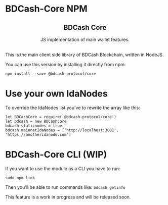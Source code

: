 # BDCash-Core NPM

<h2 style="text-align: center;"><a id="user-content-bdcash-identity-framework" class="anchor" href="https://github.com/BDCashProtocol/bdcash-identity-framework/new/master?readme=1#bdcash-identity-framework" aria-hidden="true"></a><strong>BDCash Core</strong></h2>
<p style="text-align: center;">JS implementation of main wallet features.</p>


<br>This is the main client side library of BDCash Blockchain, written in NodeJS.

You can use this version by installing it directly from npm:

```npm install --save @bdcash-protocol/core```

# Use your own IdaNodes

To override the IdaNodes list you've to rewrite the array like this:

```
let BDCashCore = require('@bdcash-protocol/core')
let bdcash = new BDCashCore
bdcash.staticnodes = true
bdcash.mainnetIdaNodes = ['http://localhost:3001', 'https://anotheridanode.com']
```

# BDCash-Core CLI (WIP)

If you want to use the module as a CLI you have to run:

```sudo npm link```

Then you'll be able to run commands like:
```bdcash getinfo```

This feature is a work in progress and will be released soon.
